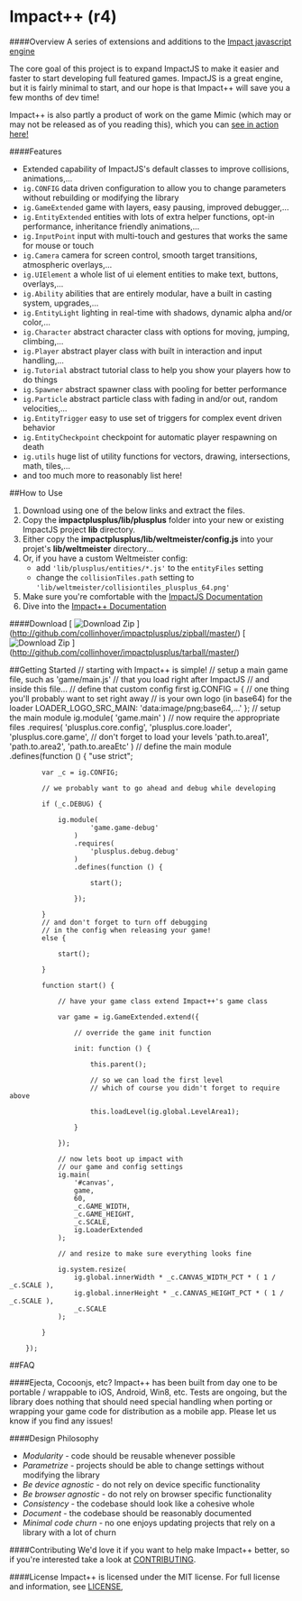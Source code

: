 Impact++ (r4)
========

####Overview
A series of extensions and additions to the [Impact javascript engine](http://impactjs.com "ImpactJS")  
  
The core goal of this project is to expand ImpactJS to make it easier and faster to start developing full featured games. ImpactJS is a great engine, but it is fairly minimal to start, and our hope is that Impact++ will save you a few months of dev time! 
  
Impact++ is also partly a product of work on the game Mimic (which may or may not be released as of you reading this), which you can [see in action here!](http://collinhover.github.com/mimic "Mimic")

####Features
* Extended capability of ImpactJS's default classes to improve collisions, animations,...
* ```ig.CONFIG``` data driven configuration to allow you to change parameters without rebuilding or modifying the library
* ```ig.GameExtended``` game with layers, easy pausing, improved debugger,...
* ```ig.EntityExtended``` entities with lots of extra helper functions, opt-in performance, inheritance friendly animations,...
* ```ig.InputPoint``` input with multi-touch and gestures that works the same for mouse or touch
* ```ig.Camera``` camera for screen control, smooth target transitions, atmospheric overlays,...
* ```ig.UIElement``` a whole list of ui element entities to make text, buttons, overlays,...
* ```ig.Ability``` abilities that are entirely modular, have a built in casting system, upgrades,...
* ```ig.EntityLight``` lighting in real-time with shadows, dynamic alpha and/or color,...
* ```ig.Character``` abstract character class with options for moving, jumping, climbing,...
* ```ig.Player``` abstract player class with built in interaction and input handling,...
* ```ig.Tutorial``` abstract tutorial class to help you show your players how to do things
* ```ig.Spawner``` abstract spawner class with pooling for better performance
* ```ig.Particle``` abstract particle class with fading in and/or out, random velocities,...
* ```ig.EntityTrigger``` easy to use set of triggers for complex event driven behavior
* ```ig.EntityCheckpoint``` checkpoint for automatic player respawning on death
* ```ig.utils``` huge list of utility functions for vectors, drawing, intersections, math, tiles,...
* and too much more to reasonably list here! 

##How to Use
1. Download using one of the below links and extract the files.
2. Copy the **impactplusplus/lib/plusplus** folder into your new or existing ImpactJS project **lib** directory.
3. Either copy the **impactplusplus/lib/weltmeister/config.js** into your projet's **lib/weltmeister** directory...
4. Or, if you have a custom Weltmeister config:
	* add ```'lib/plusplus/entities/*.js'``` to the ```entityFiles``` setting
	* change the ```collisionTiles.path``` setting to ```'lib/weltmeister/collisiontiles_plusplus_64.png'```
5. Make sure you're comfortable with the [ImpactJS Documentation](http://impactjs.com/documentation)
6. Dive into the [Impact++ Documentation](http://collinhover.github.com/impactplusplus)

####Download
[
![Download Zip](http://github.com/images/modules/download/zip.png)
]
(http://github.com/collinhover/impactplusplus/zipball/master/)
[
![Download Zip](http://github.com/images/modules/download/tar.png)
]
(http://github.com/collinhover/impactplusplus/tarball/master/)

##Getting Started
	// starting with Impact++ is simple!
    // setup a main game file, such as 'game/main.js'
    // that you load right after ImpactJS
    // and inside this file...
    // define that custom config first
    ig.CONFIG = {
        // one thing you'll probably want to set right away
        // is your own logo (in base64) for the loader
        LOADER_LOGO_SRC_MAIN: 'data:image/png;base64,...'
    };
    // setup the main module
    ig.module(
            'game.main'
        )
        // now require the appropriate files
        .requires(
            'plusplus.core.config',
            'plusplus.core.loader',
            'plusplus.core.game',
            // don't forget to load your levels
            'path.to.area1',
            'path.to.area2',
            'path.to.areaEtc'
        )
        // define the main module
        .defines(function () {
            "use strict";
    
            var _c = ig.CONFIG;
    
            // we probably want to go ahead and debug while developing
    
            if (_c.DEBUG) {
    
                ig.module(
                        'game.game-debug'
                    )
                    .requires(
                        'plusplus.debug.debug'
                    )
                    .defines(function () {
    
                        start();
    
                    });
    
            }
            // and don't forget to turn off debugging
            // in the config when releasing your game!
            else {
    
                start();
    
            }
    
            function start() {
    
                // have your game class extend Impact++'s game class
    
                var game = ig.GameExtended.extend({
    
                    // override the game init function
    
                    init: function () {
    
                        this.parent();
    
                        // so we can load the first level
                        // which of course you didn't forget to require above
    
                        this.loadLevel(ig.global.LevelArea1);
    
                    }
    
                });
    
                // now lets boot up impact with
                // our game and config settings
                ig.main(
                    '#canvas',
                    game,
                    60,
                    _c.GAME_WIDTH,
                    _c.GAME_HEIGHT,
                    _c.SCALE,
                    ig.LoaderExtended
                );
    
                // and resize to make sure everything looks fine
    
                ig.system.resize(
                    ig.global.innerWidth * _c.CANVAS_WIDTH_PCT * ( 1 / _c.SCALE ),
                    ig.global.innerHeight * _c.CANVAS_HEIGHT_PCT * ( 1 / _c.SCALE ),
                    _c.SCALE
                );
    
            }
    
        });

##FAQ

####Ejecta, Cocoonjs, etc?
Impact++ has been built from day one to be portable / wrappable to iOS, Android, Win8, etc. Tests are ongoing, but the library does nothing that should need special handling when porting or wrapping your game code for distribution as a mobile app. Please let us know if you find any issues!

####Design Philosophy
* _Modularity_ - code should be reusable whenever possible
* _Parametrize_ - projects should be able to change settings without modifying the library    
* _Be device agnostic_ - do not rely on device specific functionality  
* _Be browser agnostic_ - do not rely on browser specific functionality  
* _Consistency_ - the codebase should look like a cohesive whole  
* _Document_ - the codebase should be reasonably documented  
* _Minimal code churn_ - no one enjoys updating projects that rely on a library with a lot of churn

####Contributing
We'd love it if you want to help make Impact++ better, so if you're interested take a look at [CONTRIBUTING](https://github.com/collinhover/impactplusplus/blob/master/CONTRIBUTING.md).

####License
Impact++ is licensed under the MIT license. For full license and information, see [LICENSE](https://github.com/collinhover/impactplusplus/blob/master/LICENSE.md),
